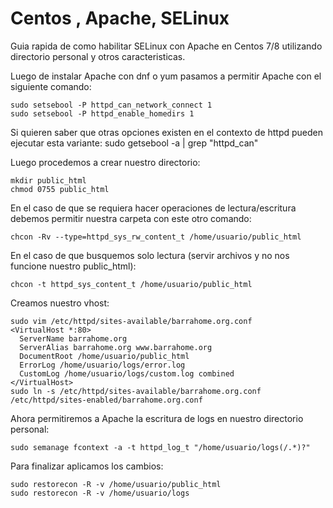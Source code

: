 # Centos , Apache, SELinux

Guia rapida de como habilitar SELinux con Apache en Centos 7/8 utilizando directorio personal y otros caracteristicas.

Luego de instalar Apache con dnf o yum pasamos a permitir Apache con el siguiente comando:

    sudo setsebool -P httpd_can_network_connect 1
    sudo setsebool -P httpd_enable_homedirs 1

Si quieren saber que otras opciones existen en el contexto de httpd pueden ejecutar esta variante:
    sudo getsebool -a | grep "httpd_can"

Luego procedemos a crear nuestro directorio:

    mkdir public_html
    chmod 0755 public_html

En el caso de que se requiera hacer operaciones de lectura/escritura debemos permitir nuestra carpeta con este otro comando:

    chcon -Rv --type=httpd_sys_rw_content_t /home/usuario/public_html

En el caso de que busquemos solo lectura (servir archivos y no nos funcione nuestro public_html):

    chcon -t httpd_sys_content_t /home/usuario/public_html

Creamos nuestro vhost:

    sudo vim /etc/httpd/sites-available/barrahome.org.conf
    <VirtualHost *:80>
      ServerName barrahome.org
      ServerAlias barrahome.org www.barrahome.org
      DocumentRoot /home/usuario/public_html
      ErrorLog /home/usuario/logs/error.log
      CustomLog /home/usuario/logs/custom.log combined
    </VirtualHost>
    sudo ln -s /etc/httpd/sites-available/barrahome.org.conf /etc/httpd/sites-enabled/barrahome.org.conf

Ahora permitiremos a Apache la escritura de logs en nuestro directorio personal:

    sudo semanage fcontext -a -t httpd_log_t "/home/usuario/logs(/.*)?"

Para finalizar aplicamos los cambios:

    sudo restorecon -R -v /home/usuario/public_html
    sudo restorecon -R -v /home/usuario/logs
